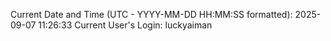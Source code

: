 Current Date and Time (UTC - YYYY-MM-DD HH:MM:SS formatted): 2025-09-07 11:26:33
Current User's Login: luckyaiman
